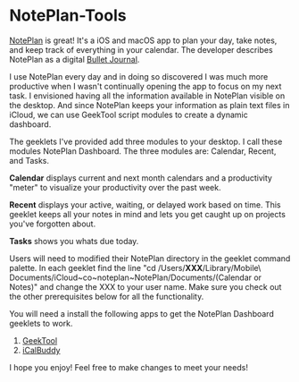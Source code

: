 # NotePlan-Tools

[NotePlan](https://noteplan.co) is great! It's a iOS and macOS app to plan your day, take notes, and keep track of everything in your calendar. The developer describes NotePlan as a digital [Bullet Journal](https://www.bulletjournal.com). 

I use NotePlan every day and in doing so discovered I was much more productive when I wasn't continually opening the app to focus on my next task. I envisioned having all the information available in NotePlan visible on the desktop. And since NotePlan keeps your information as plain text files in iCloud, we can use GeekTool script modules to create a dynamic dashboard.

The geeklets I've provided add three modules to your desktop. I call these modules NotePlan Dashboard. The three modules are: Calendar, Recent, and Tasks.

**Calendar** displays current and next month calendars and a productivity "meter" to visualize your productivity over the past week.

**Recent** displays your active, waiting, or delayed work based on time. This geeklet keeps all your notes in mind and lets you get caught up on projects you've forgotten about.

**Tasks** shows you whats due today.

Users will need to modified their NotePlan directory in the geeklet command palette. In each geeklet find the line "cd /Users/**XXX**/Library/Mobile\ Documents/iCloud\~co\~noteplan\~NotePlan/Documents/(Calendar or Notes)" and change the XXX to your user name. Make sure you check out the other prerequisites below for all the functionality.

You will need a install the following apps to get the NotePlan Dashboard geeklets to work.
1. [GeekTool](https://www.tynsoe.org/v2/geektool/)
2. [iCalBuddy](https://hasseg.org/icalBuddy/)

I hope you enjoy! Feel free to make changes to meet your needs!
